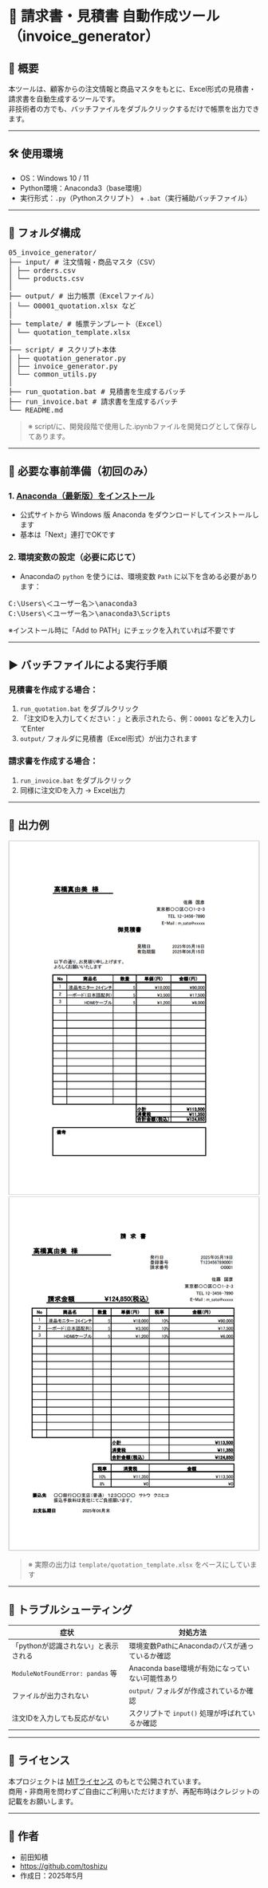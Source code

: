 # 🧾 請求書・見積書 自動作成ツール（invoice_generator）

## 📌 概要

本ツールは、顧客からの注文情報と商品マスタをもとに、Excel形式の見積書・請求書を自動生成するツールです。  
非技術者の方でも、バッチファイルをダブルクリックするだけで帳票を出力できます。

---

## 🛠 使用環境

- OS：Windows 10 / 11
- Python環境：Anaconda3（base環境）
- 実行形式：`.py`（Pythonスクリプト） + `.bat`（実行補助バッチファイル）

---

## 🧱 フォルダ構成

<pre lang="markdown">05_invoice_generator/
├── input/ # 注文情報・商品マスタ（CSV）
│ ├── orders.csv
│ └── products.csv
│
├── output/ # 出力帳票（Excelファイル）
│ └── O0001_quotation.xlsx など
│
├── template/ # 帳票テンプレート（Excel）
│ └── quotation_template.xlsx
│
├── script/ # スクリプト本体
│ ├── quotation_generator.py
│ ├── invoice_generator.py
│ └── common_utils.py
│
├── run_quotation.bat # 見積書を生成するバッチ
├── run_invoice.bat # 請求書を生成するバッチ
└── README.md</pre>
  
> ※ script/に、開発段階で使用した.ipynbファイルを開発ログとして保存してあります。

---

## 🧩 必要な事前準備（初回のみ）

### 1. [Anaconda（最新版）をインストール](https://www.anaconda.com/download)

- 公式サイトから Windows 版 Anaconda をダウンロードしてインストールします
- 基本は「Next」連打でOKです

### 2. 環境変数の設定（必要に応じて）

- Anacondaの `python` を使うには、環境変数 `Path` に以下を含める必要があります：

<pre lang="markdown">C:\Users\＜ユーザー名＞\anaconda3
C:\Users\＜ユーザー名＞\anaconda3\Scripts</pre>



※インストール時に「Add to PATH」にチェックを入れていれば不要です

---

## ▶️ バッチファイルによる実行手順

### 見積書を作成する場合：

1.  `run_quotation.bat` をダブルクリック
2. 「注文IDを入力してください：」と表示されたら、例：`O0001` などを入力してEnter
3. `output/` フォルダに見積書（Excel形式）が出力されます

### 請求書を作成する場合：

1. `run_invoice.bat` をダブルクリック
2. 同様に注文IDを入力 → Excel出力

---

## 📄 出力例

![見積書サンプル](sample_images/O0001_quotation.png)
![請求書サンプル](sample_images/O0001_invoice.png)
> ※ 実際の出力は `template/quotation_template.xlsx` をベースにしています


---

## 🧪 トラブルシューティング

| 症状                                  | 対処方法                                                 |
|---------------------------------------|----------------------------------------------------------|
| 「pythonが認識されない」と表示される   | 環境変数PathにAnacondaのパスが通っているか確認         |
| `ModuleNotFoundError: pandas` 等      | Anaconda base環境が有効になっていない可能性あり        |
| ファイルが出力されない                | `output/` フォルダが作成されているか確認               |
| 注文IDを入力しても反応がない          | スクリプトで `input()` 処理が呼ばれているか確認        |

---

## 📄 ライセンス

本プロジェクトは [MITライセンス](LICENSE) のもとで公開されています。  
商用・非商用を問わずご自由にご利用いただけますが、再配布時はクレジットの記載をお願いします。

---

## 📌 作者

- 前田知積
- https://github.com/toshizu
- 作成日：2025年5月

